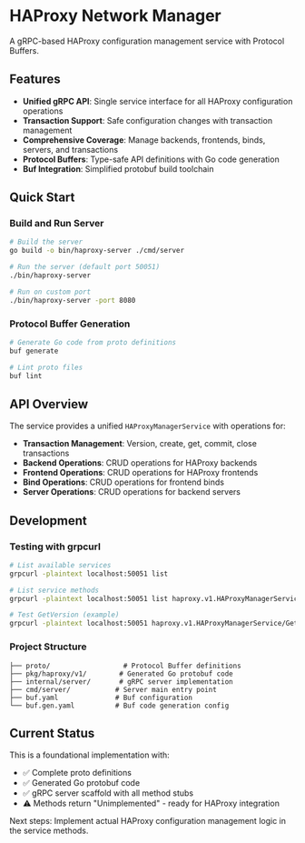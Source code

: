# HAProxy Network Manager

A gRPC-based HAProxy configuration management service with Protocol Buffers.

## Features

- **Unified gRPC API**: Single service interface for all HAProxy configuration operations
- **Transaction Support**: Safe configuration changes with transaction management
- **Comprehensive Coverage**: Manage backends, frontends, binds, servers, and transactions
- **Protocol Buffers**: Type-safe API definitions with Go code generation
- **Buf Integration**: Simplified protobuf build toolchain

## Quick Start

### Build and Run Server

```bash
# Build the server
go build -o bin/haproxy-server ./cmd/server

# Run the server (default port 50051)
./bin/haproxy-server

# Run on custom port
./bin/haproxy-server -port 8080
```

### Protocol Buffer Generation

```bash
# Generate Go code from proto definitions
buf generate

# Lint proto files
buf lint
```

## API Overview

The service provides a unified `HAProxyManagerService` with operations for:

- **Transaction Management**: Version, create, get, commit, close transactions
- **Backend Operations**: CRUD operations for HAProxy backends
- **Frontend Operations**: CRUD operations for HAProxy frontends  
- **Bind Operations**: CRUD operations for frontend binds
- **Server Operations**: CRUD operations for backend servers

## Development

### Testing with grpcurl

```bash
# List available services
grpcurl -plaintext localhost:50051 list

# List service methods
grpcurl -plaintext localhost:50051 list haproxy.v1.HAProxyManagerService

# Test GetVersion (example)
grpcurl -plaintext localhost:50051 haproxy.v1.HAProxyManagerService/GetVersion
```

### Project Structure

```
├── proto/                  # Protocol Buffer definitions
├── pkg/haproxy/v1/        # Generated Go protobuf code
├── internal/server/       # gRPC server implementation
├── cmd/server/           # Server main entry point
├── buf.yaml              # Buf configuration
└── buf.gen.yaml          # Buf code generation config
```

## Current Status

This is a foundational implementation with:
- ✅ Complete proto definitions
- ✅ Generated Go protobuf code
- ✅ gRPC server scaffold with all method stubs
- ⚠️ Methods return "Unimplemented" - ready for HAProxy integration

Next steps: Implement actual HAProxy configuration management logic in the service methods.
